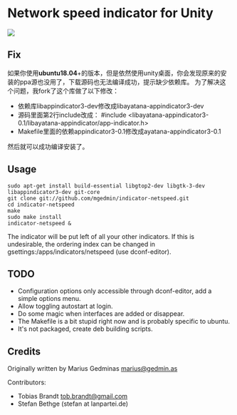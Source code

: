 Network speed indicator for Unity
=================================

![](https://raw.github.com/mgedmin/indicator-netspeed/master/screenshot.png)

Fix
-----
如果你使用**ubuntu18.04**+的版本，但是依然使用unity桌面，你会发现原来的安装的ppa源也没用了，下载源码也无法编译成功，提示缺少依赖库。
为了解决这个问题，我fork了这个库做了以下修改：

- 依赖库libappindicator3-dev修改成libayatana-appindicator3-dev
- 源码里面第2行include改成： #include <libayatana-appindicator3-0.1/libayatana-appindicator/app-indicator.h>
- Makefile里面的依赖appindicator3-0.1修改成ayatana-appindicator3-0.1

然后就可以成功编译安装了。

Usage
-----

```
sudo apt-get install build-essential libgtop2-dev libgtk-3-dev libappindicator3-dev git-core
git clone git://github.com/mgedmin/indicator-netspeed.git
cd indicator-netspeed
make
sudo make install
indicator-netspeed &
```

The indicator will be put left of all your other indicators. If this is undesirable, the ordering
index can be changed in gsettings:/apps/indicators/netspeed (use dconf-editor).


TODO
----

* Configuration options only accessible through dconf-editor, add a simple options menu.
* Allow toggling autostart at login.
* Do some magic when interfaces are added or disappear.
* The Makefile is a bit stupid right now and is probably specific to ubuntu.
* It's not packaged, create deb building scripts.

Credits
-------

Originally written by Marius Gedminas <marius@gedmin.as>

Contributors:

- Tobias Brandt <tob.brandt@gmail.com>
- Stefan Bethge (stefan at lanpartei.de)

